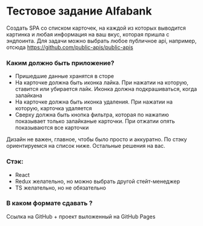 # Тестовое задание Alfabank

Создать SPA со списком карточек, на каждой из которых выводится картинка и любая информация на ваш вкус, которая пришла с эндпоинта. Для задачи можно выбрать любое публичное api, например, отсюда https://github.com/public-apis/public-apis

### Каким должно быть приложение?

- Пришедшие данные хранятся в сторе
- На карточке должна быть иконка лайка. При нажатии на которую, ставится или убирается лайк. Иконка должна подкрашиваться, когда залайкана
- На карточке должна быть иконка удаления. При нажатии на которую, карточка удаляется
- Сверху должна быть кнопка фильтра, которая по нажатию показывает только залайканые карточки. При отжатии опять показываются все карточки

Дизайн не важен, главное, чтобы было просто и аккуратно.
По стэку ориентируемся на список ниже. Остальные решения на вас.

### Стэк:

- React
- Redux желательно, но можно выбрать другой стейт-менеджер
- TS желательно, но не обязательно

### В каком формате сдавать ?

Ссылка на GitHub + проект выложенный на GitHub Pages
